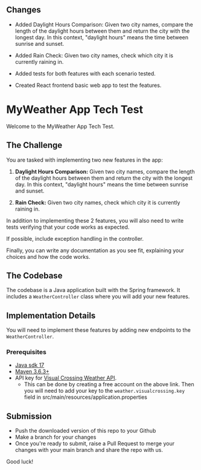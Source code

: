 ## Changes

- Added Daylight Hours Comparison: Given two city names, compare the length of the daylight hours between them and return the city with the longest day. In this context, "daylight hours" means the time between sunrise and sunset.

- Added Rain Check: Given two city names, check which city it is currently raining in.

- Added tests for both features with each scenario tested.

- Created React frontend basic web app to test the features.

# MyWeather App Tech Test

Welcome to the MyWeather App Tech Test.

## The Challenge

You are tasked with implementing two new features in the app:

1. **Daylight Hours Comparison:** Given two city names, compare the length of the daylight hours between them and return the city with the longest day. In this context, "daylight hours" means the time between sunrise and sunset.

2. **Rain Check:** Given two city names, check which city it is currently raining in.

In addition to implementing these 2 features, you will also need to write tests verifying that your code works as expected.

If possible, include exception handling in the controller.

Finally, you can write any documentation as you see fit, explaining your choices and how the code works.

## The Codebase

The codebase is a Java application built with the Spring framework. It includes a `WeatherController` class where you will add your new features.

## Implementation Details

You will need to implement these features by adding new endpoints to the `WeatherController`.

### Prerequisites

- [Java sdk 17](https://openjdk.java.net/projects/jdk/17/)
- [Maven 3.6.3+](https://maven.apache.org/install.html)
- API key for [Visual Crossing Weather API](https://www.visualcrossing.com/weather-data-editions). 
  - This can be done by creating a free account on the above link. Then you will need to add your key to the `weather.visualcrossing.key` field in src/main/resources/application.properties

## Submission

* Push the downloaded version of this repo to your Github
* Make a branch for your changes
* Once you're ready to submit, raise a Pull Request to merge your changes with your main branch and share the repo with us.

Good luck!
